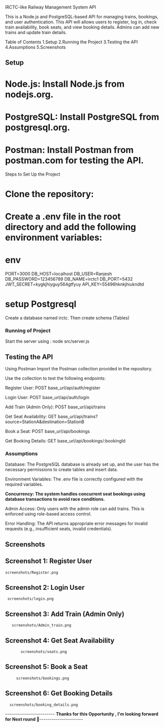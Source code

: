 IRCTC-like Railway Management System API

This is a Node.js and PostgreSQL-based API for managing trains, bookings, and user authentication. This API will allows users to register, log in, check train availability, book seats, and view booking details. Admins can add new trains and update train details.

Table of Contents
1.Setup
2.Running the Project
3.Testing the API
4.Assumptions
5.Screenshots


## Setup

# Node.js: Install Node.js from nodejs.org.
# PostgreSQL: Install PostgreSQL from postgresql.org.
# Postman: Install Postman from postman.com for testing the API.

Steps to Set Up the Project
# Clone the repository:
# Create a .env file in the root directory and add the following environment variables:

# env

PORT=3000
DB_HOST=localhost
DB_USER=Ranjesh
DB_PASSWORD=123456789
DB_NAME=irctc1
DB_PORT=5432
JWT_SECRET=kygkjhiyguy564gtfyuy
API_KEY=55496hknkjhiukndtd
# setup Postgresql
Create a database named irctc.
Then create schema (Tables)


### Running of Project 

Start the server using : node src/server.js

## Testing the API
Using Postman
Import the Postman collection provided in the repository.

Use the collection to test the following endpoints:

Register User: POST base_url/api/auth/register

Login User: POST base_url/api/auth/login

Add Train (Admin Only): POST base_url/api/trains

Get Seat Availability: GET base_url/api/trains?source=StationA&destination=StationB

Book a Seat: POST base_url/api/bookings

Get Booking Details: GET base_url/api/bookings/:bookingId



### Assumptions
Database: The PostgreSQL database is already set up, and the user has the necessary permissions to create tables and insert data.

Environment Variables: The .env file is correctly configured with the required variables.

**Concurrency: The system handles concurrent seat bookings using database transactions to avoid race conditions.**

Admin Access: Only users with the admin role can add trains. This is enforced using role-based access control.

Error Handling: The API returns appropriate error messages for invalid requests (e.g., insufficient seats, invalid credentials).



## Screenshots
## Screenshot 1: Register User
    screenshots/Register.png

## Screenshot 2: Login User
     screenshots/login.png

## Screenshot 3: Add Train (Admin Only)
       screenshots/Admin_train.png

## Screenshot 4: Get Seat Availability
           screenshots/seats.png
         

## Screenshot 5: Book a Seat
         screenshots/bookings.png

## Screenshot 6: Get Booking Details
      screenshots/booking_details.png

      
 ------------------------- **Thanks for this Opportunity , I'm looking forward for Next round 🤞**----------------------
 
 
